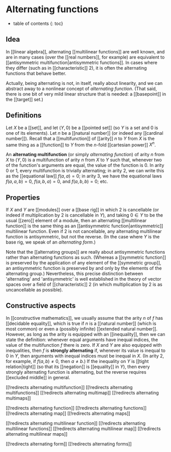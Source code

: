 
# Alternating functions
* table of contents
{: toc}

## Idea

In [[linear algebra]], alternating [[multilinear functions]] are well known, and are in many cases (over the [[real numbers]], for example) are equivalent to [[antisymmetric multifunction|antisymmetric functions]].  In cases where they differ (such as in [[characteristic]] $2$), it is often the alternating functions that behave better.

Actually, being alternating is not, in itself, really about linearity, and we can abstract away to a nonlinear concept of _alternating function_.  (That said, there is one bit of very mild linear structure that is needed: a [[basepoint]] in the [[target]] set.)


## Definitions

Let $X$ be a [[set]], and let $(Y,0)$ be a [[pointed set]] (so $Y$ is a set and $0$ is one of its elements).  Let $n$ be a [[natural number]] (or indeed any [[cardinal number]]).  Recall that a [[multifunction]] of [[arity]] $n$ to $Y$ from $X$ is the same thing as a [[function]] to $Y$ from the $n$-fold [[cartesian power]] $X^n$.

An __alternating multifunction__ (or simply _alternating function_) of arity $n$ from $X$ to $(Y,0)$ is a multifunction of arity $n$ from $X$ to $Y$ such that, whenever two of the function\'s arguments are equal, the value of the function is $0$.  In arity $0$ or $1$, every multifunction is trivially alternating; in arity $2$, we can write this as the [[equational law]] $f(a,a) = 0$; in arity $3$, we have the equational laws $f(a,a,b) = 0$, $f(a,b,a) = 0$, and $f(a,b,b) = 0$; etc.


## Properties

If $X$ and $Y$ are [[modules]] over a [[base rig]] in which $2$ is cancellable (or indeed if multiplication by $2$ is cancellable in $Y$), and taking $0 \in Y$ to be the usual [[zero]] element of a module, then an alternating [[multilinear function]] is the same thing as an [[antisymmetric function|antisymmetric]] multilinear function.  Even if $2$ is not cancellable, any alternating multilinear function is antisymmetric, but not the reverse.  (In the case where $Y$ is the base rig, we speak of an _alternating form_.)

Note that the [[alternating groups]] are really about antisymmetric functions rather than alternating functions as such.  (Whereas a [[symmetric function]] is preserved by the application of any element of the [[symmetric group]], an antisymmetric function is preserved by and only by the elements of the alternating group.)  Nevertheless, this precise distinction between 'alternating' and 'antisymmetric' is well established in the theory of vector spaces over a field of [[characteristic]] $2$ (in which multiplication by $2$ is as uncancellable as possible).


## Constructive aspects

In [[constructive mathematics]], we usually assume that the arity $n$ of $f$ has [[decidable equality]], which is true if $n$ is a [[natural number]] (which is most common) or even a (possibly infinite) [[extended natural number]].  However, as long as the arity is equipped with an [[inequality]], then we can state the definition: whenever equal arguments have inequal indices, the value of the multifunction $f$ there is zero.  If $X$ and $Y$ are also equipped with inequalities, then $f$ is __strongly alternating__ if, whenever its value is inequal to $0$ in $Y$, then arguments with inequal indices must be inequal in $X$.  (In arity $2$, for example, if $f(a,b) \ne 0$, then $a \ne b$.)  If the inequality on $Y$ is [[tight relation|tight]] (so that its [[negation]] is [[equality]] in $Y$), then every strongly alternating function is alternating, but the reverse requires [[excluded middle]] in general.


[[!redirects alternating multifunction]]
[[!redirects alternating multifunctions]]
[[!redirects alternating multimap]]
[[!redirects alternating multimaps]]

[[!redirects alternating function]]
[[!redirects alternating functions]]
[[!redirects alternating map]]
[[!redirects alternating maps]]


[[!redirects alternating multilinear function]]
[[!redirects alternating multilinear functions]]
[[!redirects alternating multilinear map]]
[[!redirects alternating multilinear maps]]


[[!redirects alternating form]]
[[!redirects alternating forms]]
